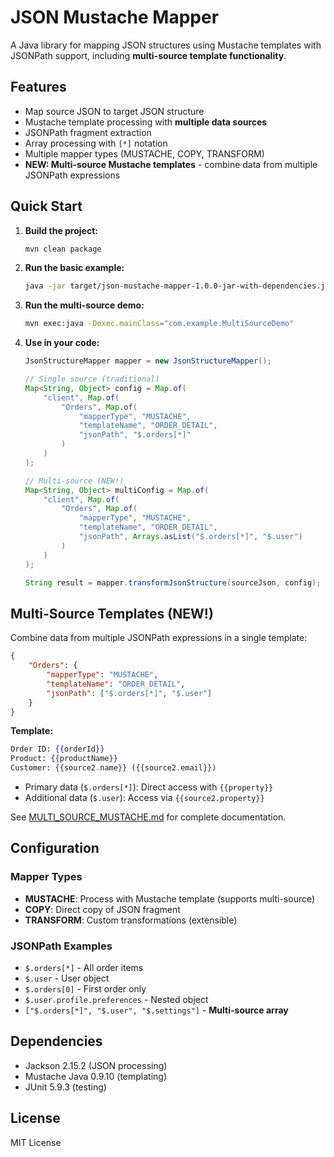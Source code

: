 # JSON Mustache Mapper

A Java library for mapping JSON structures using Mustache templates with JSONPath support, including **multi-source template functionality**.

## Features
- Map source JSON to target JSON structure
- Mustache template processing with **multiple data sources**
- JSONPath fragment extraction
- Array processing with `[*]` notation
- Multiple mapper types (MUSTACHE, COPY, TRANSFORM)
- **NEW: Multi-source Mustache templates** - combine data from multiple JSONPath expressions

## Quick Start

1. **Build the project:**
   ```bash
   mvn clean package
   ```

2. **Run the basic example:**
   ```bash
   java -jar target/json-mustache-mapper-1.0.0-jar-with-dependencies.jar
   ```

3. **Run the multi-source demo:**
   ```bash
   mvn exec:java -Dexec.mainClass="com.example.MultiSourceDemo"
   ```

4. **Use in your code:**
    ```java
    JsonStructureMapper mapper = new JsonStructureMapper();
    
    // Single source (traditional)
    Map<String, Object> config = Map.of(
        "client", Map.of(
            "Orders", Map.of(
                "mapperType", "MUSTACHE",
                "templateName", "ORDER_DETAIL",
                "jsonPath", "$.orders[*]"
            )
        )
    );
    
    // Multi-source (NEW!)
    Map<String, Object> multiConfig = Map.of(
        "client", Map.of(
            "Orders", Map.of(
                "mapperType", "MUSTACHE",
                "templateName", "ORDER_DETAIL",
                "jsonPath", Arrays.asList("$.orders[*]", "$.user")
            )
        )
    );
    
    String result = mapper.transformJsonStructure(sourceJson, config);
    ```

## Multi-Source Templates (NEW!)

Combine data from multiple JSONPath expressions in a single template:

```json
{
    "Orders": {
        "mapperType": "MUSTACHE",
        "templateName": "ORDER_DETAIL",
        "jsonPath": ["$.orders[*]", "$.user"]
    }
}
```

**Template:**
```mustache
Order ID: {{orderId}}
Product: {{productName}}
Customer: {{source2.name}} ({{source2.email}})
```

- Primary data (`$.orders[*]`): Direct access with `{{property}}`
- Additional data (`$.user`): Access via `{{source2.property}}`

See [MULTI_SOURCE_MUSTACHE.md](MULTI_SOURCE_MUSTACHE.md) for complete documentation.

## Configuration
### Mapper Types

- **MUSTACHE**: Process with Mustache template (supports multi-source)
- **COPY**: Direct copy of JSON fragment
- **TRANSFORM**: Custom transformations (extensible)

### JSONPath Examples

- `$.orders[*]` - All order items
- `$.user` - User object  
- `$.orders[0]` - First order only
- `$.user.profile.preferences` - Nested object
- `["$.orders[*]", "$.user", "$.settings"]` - **Multi-source array**

## Dependencies

- Jackson 2.15.2 (JSON processing)
- Mustache Java 0.9.10 (templating)
- JUnit 5.9.3 (testing)

## License
MIT License